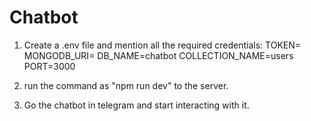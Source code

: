 # Chatbot

1. Create a .env file and mention all the required credentials:
  TOKEN=
  MONGODB_URI=
  DB_NAME=chatbot
  COLLECTION_NAME=users
  PORT=3000

2. run the command as "npm run dev" to the server.

3. Go the chatbot in telegram and start interacting with it.
